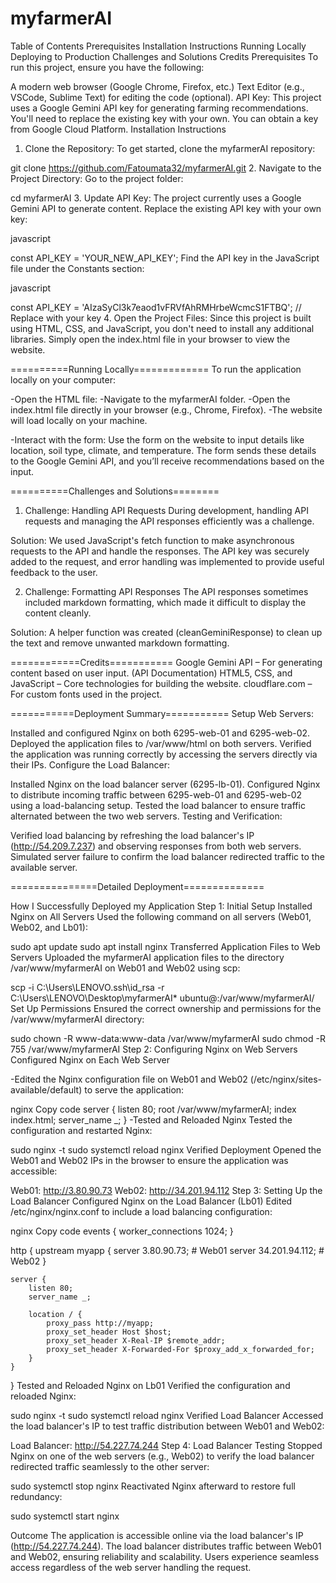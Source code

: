 # myfarmerAI

Table of Contents
Prerequisites
Installation Instructions
Running Locally
Deploying to Production
Challenges and Solutions
Credits
Prerequisites
To run this project, ensure you have the following:

A modern web browser (Google Chrome, Firefox, etc.)
Text Editor (e.g., VSCode, Sublime Text) for editing the code (optional).
API Key: This project uses a Google Gemini API key for generating farming recommendations. You'll need to replace the existing key with your own. You can obtain a key from Google Cloud Platform.
Installation Instructions
1. Clone the Repository:
To get started, clone the myfarmerAI repository:


git clone https://github.com/Fatoumata32/myfarmerAI.git
2. Navigate to the Project Directory:
Go to the project folder:


cd myfarmerAI
3. Update API Key:
The project currently uses a Google Gemini API to generate content. Replace the existing API key with your own key:

javascript

const API_KEY = 'YOUR_NEW_API_KEY';
Find the API key in the JavaScript file under the Constants section:

javascript

const API_KEY = 'AIzaSyCl3k7eaod1vFRVfAhRMHrbeWcmcS1FTBQ';  // Replace with your key
4. Open the Project Files:
Since this project is built using HTML, CSS, and JavaScript, you don't need to install any additional libraries. Simply open the index.html file in your browser to view the website.

==========Running Locally=============
To run the application locally on your computer:

-Open the HTML file:
-Navigate to the myfarmerAI folder.
-Open the index.html file directly in your browser (e.g., Chrome, Firefox).
-The website will load locally on your machine.

-Interact with the form:
Use the form on the website to input details like location, soil type, climate, and temperature.
The form sends these details to the Google Gemini API, and you’ll receive recommendations based on the input.

==========Challenges and Solutions========
1. Challenge: Handling API Requests
During development, handling API requests and managing the API responses efficiently was a challenge.

Solution: We used JavaScript's fetch function to make asynchronous requests to the API and handle the responses. The API key was securely added to the request, and error handling was implemented to provide useful feedback to the user.

2. Challenge: Formatting API Responses
The API responses sometimes included markdown formatting, which made it difficult to display the content cleanly.

Solution: A helper function was created (cleanGeminiResponse) to clean up the text and remove unwanted markdown formatting.

============Credits===========
Google Gemini API – For generating content based on user input. (API Documentation)
HTML5, CSS, and JavaScript – Core technologies for building the website.
cloudflare.com – For custom fonts used in the project. 

===========Deployment Summary===========
Setup Web Servers:

Installed and configured Nginx on both 6295-web-01 and 6295-web-02.
Deployed the application files to /var/www/html on both servers.
Verified the application was running correctly by accessing the servers directly via their IPs.
Configure the Load Balancer:

Installed Nginx on the load balancer server (6295-lb-01).
Configured Nginx to distribute incoming traffic between 6295-web-01 and 6295-web-02 using a load-balancing setup.
Tested the load balancer to ensure traffic alternated between the two web servers.
Testing and Verification:

Verified load balancing by refreshing the load balancer's IP (http://54.209.7.237) and observing responses from both web servers.
Simulated server failure to confirm the load balancer redirected traffic to the available server.

===============Detailed Deployment==============

How I Successfully Deployed my Application
Step 1: Initial Setup
Installed Nginx on All Servers
Used the following command on all servers (Web01, Web02, and Lb01):


sudo apt update
sudo apt install nginx
Transferred Application Files to Web Servers
Uploaded the myfarmerAI application files to the directory /var/www/myfarmerAI on Web01 and Web02 using scp:


scp -i C:\Users\LENOVO\.ssh\id_rsa -r C:\Users\LENOVO\Desktop\myfarmerAI\* ubuntu@<server-ip>:/var/www/myfarmerAI/
Set Up Permissions
Ensured the correct ownership and permissions for the /var/www/myfarmerAI directory:


sudo chown -R www-data:www-data /var/www/myfarmerAI
sudo chmod -R 755 /var/www/myfarmerAI
Step 2: Configuring Nginx on Web Servers
Configured Nginx on Each Web Server


-Edited the Nginx configuration file on Web01 and Web02 (/etc/nginx/sites-available/default) to serve the application:

nginx
Copy code
server {
    listen 80;
    root /var/www/myfarmerAI;
    index index.html;
    server_name _;
}
-Tested and Reloaded Nginx
Tested the configuration and restarted Nginx:


sudo nginx -t
sudo systemctl reload nginx
Verified Deployment
Opened the Web01 and Web02 IPs in the browser to ensure the application was accessible:

Web01: http://3.80.90.73
Web02: http://34.201.94.112
Step 3: Setting Up the Load Balancer
Configured Nginx on the Load Balancer (Lb01)
Edited /etc/nginx/nginx.conf to include a load balancing configuration:

nginx
Copy code
events {
    worker_connections 1024;
}

http {
    upstream myapp {
        server 3.80.90.73;  # Web01
        server 34.201.94.112;  # Web02
    }

    server {
        listen 80;
        server_name _;

        location / {
            proxy_pass http://myapp;
            proxy_set_header Host $host;
            proxy_set_header X-Real-IP $remote_addr;
            proxy_set_header X-Forwarded-For $proxy_add_x_forwarded_for;
        }
    }
}
Tested and Reloaded Nginx on Lb01
Verified the configuration and reloaded Nginx:


sudo nginx -t
sudo systemctl reload nginx
Verified Load Balancer
Accessed the load balancer's IP to test traffic distribution between Web01 and Web02:

Load Balancer: http://54.227.74.244
Step 4: Load Balancer Testing
Stopped Nginx on one of the web servers (e.g., Web02) to verify the load balancer redirected traffic seamlessly to the other server:


sudo systemctl stop nginx
Reactivated Nginx afterward to restore full redundancy:


sudo systemctl start nginx

Outcome
The application is accessible online via the load balancer's IP (http://54.227.74.244).
The load balancer distributes traffic between Web01 and Web02, ensuring reliability and scalability.
Users experience seamless access regardless of the web server handling the request.
